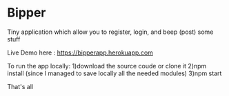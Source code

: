 # Bipper
Tiny application which allow you to register, login, and beep (post) some stuff

Live Demo here : https://bipperapp.herokuapp.com

To run the app locally:
1)download the source coude or clone it
2)npm install (since I managed to save locally all the needed modules)
3)npm start 

That's all
